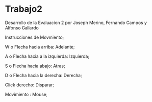 # Trabajo2
Desarrollo de la Evaluacion 2 por Joseph Merino, Fernando Campos y Alfonso Gallardo

Instrucciones de Movmiento;

W o Flecha hacia arriba: Adelante;

A o Flecha hacia a la izquierda: Izquierda;

S o Flecha hacia abajo: Atras;

D o Flecha hacia la derecha: Derecha;

Click derecho: Disparar;

Movimiento : Mouse; 
